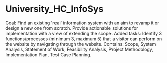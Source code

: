 # University_HC_InfoSys
Goal: Find an existing 'real' information system with an aim to revamp it or design a new one from scratch. Provide actionable solutions for implementation with a view of extending the scope.
Added tasks: Identify 3 functions/processes (minimum 3, maximum 5)  that a visitor can perform on the website by navigating through the website. 
Contains: Scope, System Analysis, Statement of Work, Feasibility Analysis, Project Methodology, Implementation Plan, Test Case Planning.
